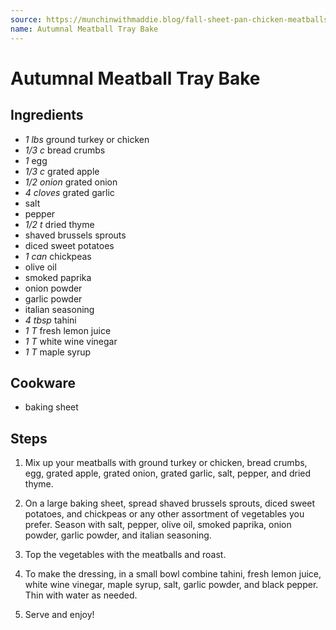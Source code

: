 ```yaml
---
source: https://munchinwithmaddie.blog/fall-sheet-pan-chicken-meatballs-and-veggies-with-maple-tahini-dressing/
name: Autumnal Meatball Tray Bake
---
```


# Autumnal Meatball Tray Bake

## Ingredients

- *1 lbs* ground turkey or chicken
- *1/3 c* bread crumbs
- *1* egg
- *1/3 c* grated apple
- *1/2 onion* grated onion
- *4 cloves* grated garlic
- salt
- pepper
- *1/2 t* dried thyme
- shaved brussels sprouts
- diced sweet potatoes
- *1 can* chickpeas
- olive oil
- smoked paprika
- onion powder
- garlic powder
- italian seasoning
- *4 tbsp* tahini
- *1 T* fresh lemon juice
- *1 T* white wine vinegar
- *1 T* maple syrup

## Cookware

- baking sheet

## Steps

1. Mix up your meatballs with ground turkey or chicken, bread crumbs, egg,
grated apple, grated onion, grated garlic, salt, pepper, and dried thyme.

2. On a large baking sheet, spread shaved brussels sprouts, diced sweet
potatoes, and chickpeas or any other assortment of vegetables you prefer. Season
with salt, pepper, olive oil, smoked paprika, onion powder, garlic powder, and
italian seasoning.

3. Top the vegetables with the meatballs and roast.

4. To make the dressing, in a small bowl combine tahini, fresh lemon juice,
white wine vinegar, maple syrup, salt, garlic powder, and black pepper. Thin
with water as needed.

5. Serve and enjoy!

